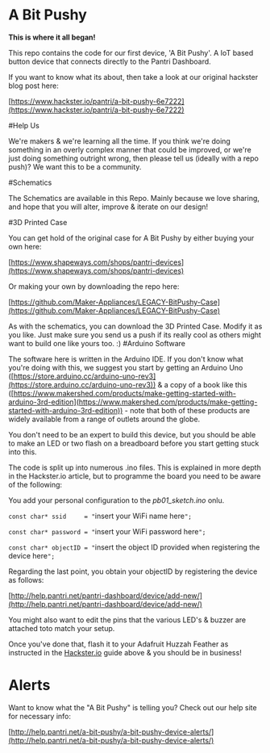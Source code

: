 # A Bit Pushy
**This is where it all began!**

This repo contains the code for our first device, 'A Bit Pushy'. A IoT based button device that connects directly to the Pantri Dashboard.

If you want to know what its about, then take a look at our original hackster blog post here:

[https://www.hackster.io/pantri/a-bit-pushy-6e7222](https://www.hackster.io/pantri/a-bit-pushy-6e7222)


#Help Us

We're makers & we're learning all the time.  If you think we're doing something in an overly complex manner that could be improved, or we're just doing something outright wrong, then please tell us (ideally with a repo push)?  We want this to be a community.

#Schematics

The  Schematics are available in this Repo.  Mainly because we love sharing, and hope that you will alter, improve & iterate on our design!

#3D Printed Case

You can get hold of the original case for A Bit Pushy by either buying your own here:

[https://www.shapeways.com/shops/pantri-devices](https://www.shapeways.com/shops/pantri-devices)

Or making your own by downloading the repo here:

[https://github.com/Maker-Appliances/LEGACY-BitPushy-Case](https://github.com/Maker-Appliances/LEGACY-BitPushy-Case)

As with the schematics, you can download the 3D Printed Case.  Modify it as you like.  Just make sure you send us a push if its really cool as others might want to build one like yours too. :)
#Arduino Software

The software here is written in the Arduino IDE.  If you don't know what you're doing with this, we suggest you start by getting an Arduino Uno ([https://store.arduino.cc/arduino-uno-rev3](https://store.arduino.cc/arduino-uno-rev3)) & a copy of a book like this ([https://www.makershed.com/products/make-getting-started-with-arduino-3rd-edition](https://www.makershed.com/products/make-getting-started-with-arduino-3rd-edition)) - note that both of these products are widely available from a range of outlets around the globe.

You don't need to be an expert to build this device, but you should be able to make an LED or two flash on a breadboard before you start getting stuck into this.

The code is split up into numerous .ino files.  This is explained in more depth in the Hackster.io article, but to programme the board you need to be aware of the following:

You add your personal configuration to the *pb01_sketch.ino* onlu.

`const char* ssid     = "`insert your WiFi name here`";`

`const char* password = "`insert your WiFi password here`";`

`const char* objectID = "`insert the object ID provided when registering the device here`";`

Regarding the last point, you obtain your objectID by registering the device as follows:

[http://help.pantri.net/pantri-dashboard/device/add-new/](http://help.pantri.net/pantri-dashboard/device/add-new/)

You might also want to edit the pins that the various LED's & buzzer are attached toto match your setup.

Once you've done that, flash it to your Adafruit Huzzah Feather as instructed in the [Hackster.io](www.hackster.io/pantri/a-bit-pushy-6e7222) guide above & you should be in business!

# Alerts

Want to know what the "A Bit Pushy" is telling you?  Check out our help site for necessary info:

[http://help.pantri.net/a-bit-pushy/a-bit-pushy-device-alerts/](http://help.pantri.net/a-bit-pushy/a-bit-pushy-device-alerts/)
